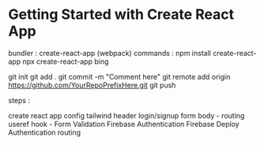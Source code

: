 # Getting Started with Create React App
bundler : create-react-app (webpack)
commands : npm install create-react-app
npx create-react-app bing

<!-- git commands: -->
git init
git add .
git commit -m "Comment here"
git remote add origin https://github.com/YourRepoPrefixHere.git
git push 

steps :

create react app
config tailwind
header
login/signup form
body - routing
useref hook - Form Validation
Firebase Authentication
Firebase Deploy
Authentication routing
